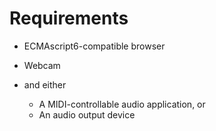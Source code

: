 # Requirements

* ECMAscript6-compatible browser
* Webcam
* and either

    * A MIDI-controllable audio application, or
    * An audio output device
